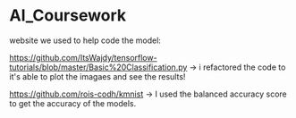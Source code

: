 # AI_Coursework

website we used to help code the model:

https://github.com/ItsWajdy/tensorflow-tutorials/blob/master/Basic%20Classification.py -> i refactored the code to it's able to plot the imagaes and see the results!


https://github.com/rois-codh/kmnist -> I used the balanced accuracy score to get the accuracy of the models.
